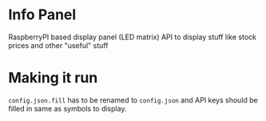 # Info Panel

RaspberryPI based display panel (LED matrix) API to display stuff like stock prices and other "useful" stuff

# Making it run
`config.json.fill` has to be renamed to `config.json` and API keys should be filled in same as symbols to display.

